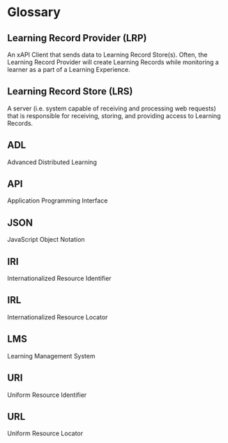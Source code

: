 # Glossary

## Learning Record Provider (LRP)

An xAPI Client that sends data to Learning Record Store(s). Often, the Learning Record Provider will create Learning Records while monitoring a learner as a part of a Learning Experience.

## Learning Record Store (LRS)

A server (i.e. system capable of receiving and processing web requests) that is responsible for receiving, storing, and providing access to Learning Records.

## ADL

Advanced Distributed Learning

## API

Application Programming Interface

## JSON

JavaScript Object Notation

## IRI

Internationalized Resource Identifier

## IRL

Internationalized Resource Locator

## LMS

Learning Management System

## URI

Uniform Resource Identifier

## URL

Uniform Resource Locator